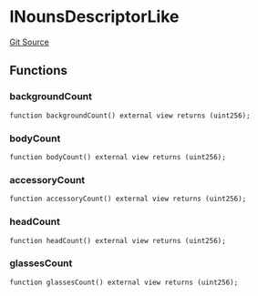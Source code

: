 # INounsDescriptorLike
[Git Source](https://github.com/lastpunk9999/noun-seek/blob/0cd1461637462dabb3d6ad0c144d61fa23626851/src/Interfaces.sol)


## Functions
### backgroundCount


```solidity
function backgroundCount() external view returns (uint256);
```

### bodyCount


```solidity
function bodyCount() external view returns (uint256);
```

### accessoryCount


```solidity
function accessoryCount() external view returns (uint256);
```

### headCount


```solidity
function headCount() external view returns (uint256);
```

### glassesCount


```solidity
function glassesCount() external view returns (uint256);
```

